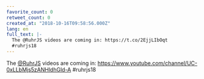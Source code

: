 ```yaml
---
favorite_count: 0
retweet_count: 0
created_at: "2018-10-16T09:58:56.000Z"
lang: en
full_text: |-
  The @RuhrJS videos are coming in: https://t.co/2EjjLIbOqt
  #ruhrjs18
---
```


The [@RuhrJS](https://twitter.com/RuhrJS) videos are coming in:
<https://www.youtube.com/channel/UC-0xLLbMjs5zANHldhGld-A> #ruhrjs18
